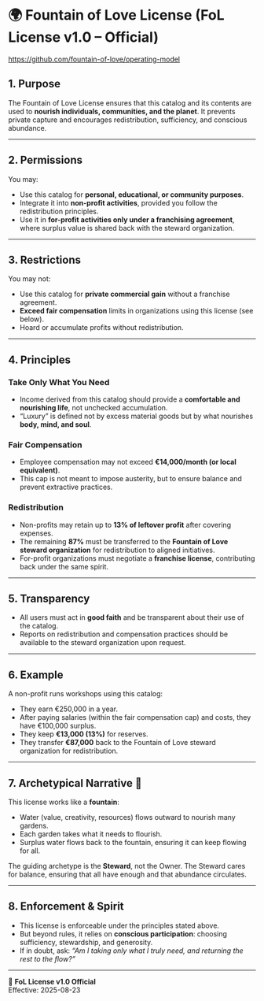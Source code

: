 # 🌍 Fountain of Love License (FoL License v1.0 – Official)

https://github.com/fountain-of-love/operating-model

## 1. Purpose
The Fountain of Love License ensures that this catalog and its contents are used to **nourish individuals, communities, and the planet**. It prevents private capture and encourages redistribution, sufficiency, and conscious abundance.  

---

## 2. Permissions
You may:  
- Use this catalog for **personal, educational, or community purposes**.  
- Integrate it into **non-profit activities**, provided you follow the redistribution principles.  
- Use it in **for-profit activities only under a franchising agreement**, where surplus value is shared back with the steward organization.  

---

## 3. Restrictions
You may not:  
- Use this catalog for **private commercial gain** without a franchise agreement.  
- **Exceed fair compensation** limits in organizations using this license (see below).  
- Hoard or accumulate profits without redistribution.  

---

## 4. Principles  

### Take Only What You Need  
- Income derived from this catalog should provide a **comfortable and nourishing life**, not unchecked accumulation.  
- “Luxury” is defined not by excess material goods but by what nourishes **body, mind, and soul**.  

### Fair Compensation  
- Employee compensation may not exceed **€14,000/month (or local equivalent)**.  
- This cap is not meant to impose austerity, but to ensure balance and prevent extractive practices.  

### Redistribution  
- Non-profits may retain up to **13% of leftover profit** after covering expenses.  
- The remaining **87%** must be transferred to the **Fountain of Love steward organization** for redistribution to aligned initiatives.  
- For-profit organizations must negotiate a **franchise license**, contributing back under the same spirit.  

---

## 5. Transparency  
- All users must act in **good faith** and be transparent about their use of the catalog.  
- Reports on redistribution and compensation practices should be available to the steward organization upon request.  

---

## 6. Example  
A non-profit runs workshops using this catalog:  
- They earn €250,000 in a year.  
- After paying salaries (within the fair compensation cap) and costs, they have €100,000 surplus.  
- They keep **€13,000 (13%)** for reserves.  
- They transfer **€87,000** back to the Fountain of Love steward organization for redistribution.  

---

## 7. Archetypical Narrative 🌱  
This license works like a **fountain**:  

- Water (value, creativity, resources) flows outward to nourish many gardens.  
- Each garden takes what it needs to flourish.  
- Surplus water flows back to the fountain, ensuring it can keep flowing for all.  

The guiding archetype is the **Steward**, not the Owner. The Steward cares for balance, ensuring that all have enough and that abundance circulates.  

---

## 8. Enforcement & Spirit  
- This license is enforceable under the principles stated above.  
- But beyond rules, it relies on **conscious participation**: choosing sufficiency, stewardship, and generosity.  
- If in doubt, ask: *“Am I taking only what I truly need, and returning the rest to the flow?”*  

---

📜 **FoL License v1.0 Official**  
Effective: 2025-08-23  
